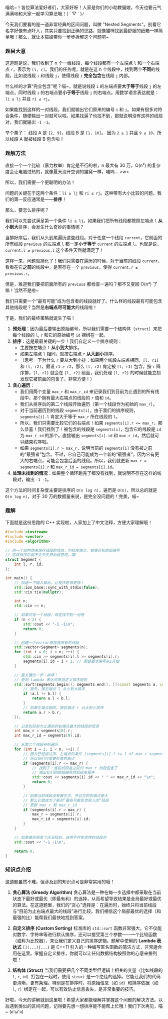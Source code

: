喵哈~！各位算法爱好者们，大家好呀！人家是你们的小助教猫娘，今天也要元气满满地和大家一起学习算法哦！( ´ ▽ ` )ﾉ

今天我们要看的是一道非常经典的区间问题，叫做 "Nested Segments"。别看它名字好像有点吓人，其实只要找到正确的思路，就像猫咪找到最舒服的纸箱一样简单哦！那么，就让本猫娘带你一步步拆解这个问题吧~

### 题目大意

这道题是说，我们收到了 n 个一维线段，每个线段都有一个左端点 `l` 和一个右端点 `r`，表示为 `[l, r]`。我们的任务呢，就是在这 n 个线段中，找到两个**不同**的线段，比如说线段 `i` 和线段 `j`，使得线段 `i` **完全包含**在线段 `j` 内部。

什么样的才算“完全包含”呢？喵~，就是说线段 `i` 的左端点要**大于等于**线段 `j` 的左端点，同时线段 `i` 的右端点要**小于等于**线段 `j` 的右端点。用数学语言表达就是：`li ≥ lj` 并且 `ri ≤ rj`。

如果能找到这样的一对线段，我们就输出它们原来的编号 `i` 和 `j`。如果有很多对符合条件，随便输出一对就可以啦。如果找遍了也找不到，那就说明没有这样的线段对，我们就输出 `-1 -1`。

举个栗子：
线段 A 是 `[2, 9]`，线段 B 是 `[1, 10]`。
因为 `2 ≥ 1` 并且 `9 ≤ 10`，所以线段 A 就被线段 B 包含啦！

### 题解方法

直接一个一个比较（暴力枚举）肯定是不行的啦，n 最大有 30 万，O(n²) 的复杂度会让电脑过热的，就像夏天没开空调的猫窝一样，喵呜... >w<

所以，我们需要一个更聪明的办法！

问题的关键在于这两个条件：`li ≥ lj` 和 `ri ≤ rj`。这种带有大小比较的问题，我们的第一反应通常是——**排序**！

那么，要怎么排序呢？

我们可以先尝试满足第一个条件 `li ≥ lj`。如果我们把所有线段都按照左端点 `l` **从小到大**排序，会发生什么奇妙的事情呢？

当排好序后，我们从头到尾遍历这些线段。对于任意一个线段 `current`，它前面的所有线段 `previous` 的左端点 `l` 都一定**小于等于** `current` 的左端点 `l`。也就是说，`current.l ≥ previous.l` 这个条件天然就满足了！

这样一来，问题就简化了！我们只需要在遍历的时候，对于当前的线段 `current`，看看在它**之前**的线段中，是否存在一个 `previous`，使得 `current.r ≤ previous.r`。

但是，难道我们要把前面所有的 `previous` 都检查一遍吗？那不又变回 O(n²) 了嘛！当然不是啦~

我们只需要一个“最有可能”成为包含者的线段就好了。什么样的线段最有可能包含其他线段呢？当然是**右端点尽可能大**的线段啦！

于是，我们的最终策略就诞生了喵！

1.  **预处理**：因为最后要输出原始编号，所以我们需要一个结构体（`struct`）来把每个线段的 `l`, `r` 和它的原始编号 `id` 捆绑在一起。
2.  **排序**：这是最最关键的一步！我们自定义一个排序规则：
    *   主要按左端点 `l` **从小到大**排序。
    *   如果左端点 `l` 相同，就按右端点 `r` **从大到小**排序。
    *   （思考一下为什么 `r` 要从大到小排：如果两个线段左端点相同，`[l, r1]` 和 `[l, r2]`，假设 `r1 > r2`，那么 `[l, r2]` 肯定被 `[l, r1]` 包含。按 `r` 降序排，`[l, r1]` 就会在 `[l, r2]` 前面，我们处理 `[l, r2]` 的时候就能立刻发现它被前面的包含了，非常方便！）
3.  **贪心遍历**：
    *   我们用两个变量 `max_r` 和 `max_r_id` 来记录我们到目前为止遇到的所有线段中，那个拥有最大右端点的线段的 `r` 值和 `id`。
    *   我们从排序后的第二个线段开始遍历（第一个线段作为初始的 `max_r`）。
    *   对于当前遍历到的线段 `segments[i]`，由于我们的排序规则，`segments[i].l` 肯定大于等于 `max_r` 所在线段的 `l`。
    *   所以，我们只需要比较它们的右端点！如果 `segments[i].r <= max_r`，那么恭喜！我们找到了！被包含的线段是 `segments[i]`，包含它的线段是 `id` 为 `max_r_id` 的那个。直接输出 `segments[i].id` 和 `max_r_id`，然后就可以结束程序啦。
    *   如果 `segments[i].r > max_r`，说明当前的 `segments[i]` 没有被之前的“最强者”包含。不过，它自己可能成为一个新的“最强者”，因为它有更大的右端点，可能会包含后面的线段。所以，我们就更新 `max_r = segments[i].r` 和 `max_r_id = segments[i].id`。
4.  **处理未找到的情况**：如果整个循环跑完了都没有找到，就说明不存在这样的线段对，输出 `-1 -1`。

这个方法的时间复杂度主要是排序的 `O(n log n)`，遍历是 `O(n)`，所以总的就是 `O(n log n)`，对于 30 万的数据量来说，是完全没问题的！完美，喵~

### 题解

下面就是这份思路的 C++ 实现啦，人家加上了中文注释，方便大家理解哦！

```cpp
#include <iostream>
#include <vector>
#include <algorithm>

// 用一个结构体来保存线段的信息，包括左端点、右端点和原始编号
// 这样排序后就不会丢失原始信息啦，喵~
struct Segment {
    int l, r, id;
};

int main() {
    // 加速一下输入输出，让程序跑得更快！
    std::ios_base::sync_with_stdio(false);
    std::cin.tie(nullptr);

    int n;
    std::cin >> n;

    // 如果只有一个线段，肯定找不到一对呀
    if (n < 2) {
        std::cout << "-1 -1\n";
        return 0;
    }

    // 创建一个vector来存放所有的线段
    std::vector<Segment> segments(n);
    for (int i = 0; i < n; ++i) {
        std::cin >> segments[i].l >> segments[i].r;
        segments[i].id = i + 1; // 题目要求编号从1开始
    }

    // 最关键的一步：排序！
    // 使用 lambda 表达式来自定义排序规则
    std::sort(segments.begin(), segments.end(), [](const Segment& a, const Segment& b) {
        // 首先，按左端点 l 从小到大排序
        if (a.l != b.l) {
            return a.l < b.l;
        }
        // 如果左端点相同，按右端点 r 从大到小排序
        return a.r > b.r;
    });

    // 记录到目前为止遇到的右端点最大的线段的信息
    int max_r = segments[0].r;
    int max_r_id = segments[0].id;

    // 从第二个线段开始遍历
    for (int i = 1; i < n; ++i) {
        // 因为已经排过序，左端点的条件 (segments[i].l >= l_of_max_r_segment) 是天然满足的
        // 所以我们只需要检查右端点
        if (segments[i].r <= max_r) {
            // 找到了！当前线段被之前的 max_r 线段包含了
            // 输出它们的原始编号然后结束程序
            std::cout << segments[i].id << " " << max_r_id << "\n";
            return 0;
        }

        // 如果当前线段没有被包含，并且它的右端点更大
        // 那么它就成为了新的“最有可能包含别人的”线段
        // 更新 max_r 和 max_r_id
        if (segments[i].r > max_r) {
            max_r = segments[i].r;
            max_r_id = segments[i].id;
        }
    }

    // 如果循环结束了还没找到，说明不存在这样的线段对
    std::cout << "-1 -1\n";

    return 0;
}
```

### 知识点介绍

这道题虽然不难，但涉及到的知识点可是非常实用的哦！

1.  **贪心算法 (Greedy Algorithm)**
    贪心算法是一种在每一步选择中都采取在当前状态下最好或最优（即最有利）的选择，从而希望导致结果是全局最好或最优的算法。在这道题里，我们的“贪心”选择是：在遍历时，始终只将当前线段与“目前为止右端点最大的线段”进行比较。我们相信这个局部最优的选择（和最强的比）能帮我们最快地找到答案。

2.  **自定义排序 (Custom Sorting)**
    标准库的 `std::sort` 函数非常强大，它不仅能对数字、字符串等进行默认排序，还可以接受第三个参数——一个比较函数（或称为比较器），来让我们定义自己的排序逻辑。题解中使用的 **Lambda 表达式** `[](...){...}` 是 C++11 引入的一种编写匿名函数的简洁方式，非常适合用在这里。掌握自定义排序，你就可以让任何数据结构按照你的心意来排列啦！

3.  **结构体 (Struct)**
    当我们需要把几个不同类型但逻辑上相关的变量（比如线段的 `l`, `r`, `id`）打包在一起时，使用 `struct` 是一个绝佳的选择。它能让我们的代码更清晰，更有条理。特别是在排序时，将原始信息（如 `id`）和排序依据（如 `l`, `r`）绑定在一起，可以有效防止信息丢失，是非常重要的技巧。

好啦，今天的讲解就到这里啦！希望大家都能理解并掌握这个问题的解决方法。以后遇到类似的区间问题，记得要先想一想排序能不能帮上忙哦！我们下次再见，喵~ (ฅ'ω'ฅ)